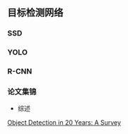 ## 目标检测网络
### SSD
### YOLO
### R-CNN
### 论文集锦

- 综述

[Object Detection in 20 Years: A Survey](https://arxiv.org/pdf/1905.05055.pdf)

